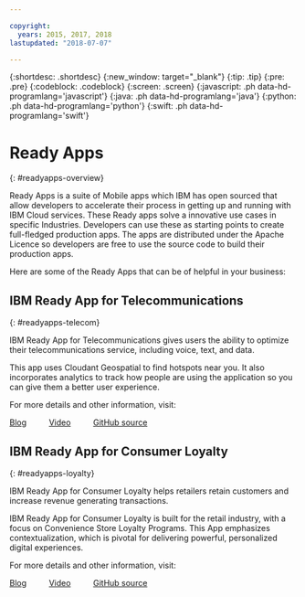 ```yaml
---

copyright:
  years: 2015, 2017, 2018
lastupdated: "2018-07-07"

---
```


{:shortdesc: .shortdesc}
{:new_window: target="_blank"}
{:tip: .tip}
{:pre: .pre}
{:codeblock: .codeblock}
{:screen: .screen}
{:javascript: .ph data-hd-programlang='javascript'}
{:java: .ph data-hd-programlang='java'}
{:python: .ph data-hd-programlang='python'}
{:swift: .ph data-hd-programlang='swift'}

# Ready Apps
{: #readyapps-overview}

Ready Apps is a suite of Mobile apps which IBM has open sourced that allow developers to accelerate their process in getting up and running with IBM Cloud services. These Ready apps solve a innovative use cases in specific Industries. Developers can use these as starting points to create full-fledged production apps. The apps are distributed under the Apache Licence so developers are free to use the source code to build their production apps.

Here are some of the Ready Apps that can be of helpful in your business:

## IBM Ready App for Telecommunications
{: #readyapps-telecom}

IBM Ready App for Telecommunications gives users the ability to optimize their telecommunications service, including voice, text, and data.

This app uses Cloudant Geospatial to find hotspots near you. It also incorporates analytics to track how people are using the application so you can give them a better user experience. 

For more details and other information, visit:

[Blog](https://developer.ibm.com/code/open/projects/ibm-ready-app-for-telecommunications/)&nbsp;&nbsp;&nbsp;&nbsp;&nbsp;&nbsp;&nbsp;&nbsp;&nbsp;&nbsp;[Video](https://vimeo.com/137391117)&nbsp;&nbsp;&nbsp;&nbsp;&nbsp;&nbsp;&nbsp;&nbsp;&nbsp;&nbsp;[GitHub source](https://github.com/IBM-MIL/IBM-Ready-App-for-Telecommunications)

## IBM Ready App for Consumer Loyalty
{: #readyapps-loyalty}

IBM Ready App for Consumer Loyalty helps retailers retain customers and increase revenue generating transactions.

IBM Ready App for Consumer Loyalty is built for the retail industry, with a focus on Convenience Store Loyalty Programs. This App emphasizes contextualization, which is pivotal for delivering powerful, personalized digital experiences.

For more details and other information, visit:

[Blog](https://developer.ibm.com/open/2015/10/19/ibm-ready-app-for-consumer-loyalty/)&nbsp;&nbsp;&nbsp;&nbsp;&nbsp;&nbsp;&nbsp;&nbsp;&nbsp;&nbsp;[Video](https://vimeo.com/135514099)&nbsp;&nbsp;&nbsp;&nbsp;&nbsp;&nbsp;&nbsp;&nbsp;&nbsp;&nbsp;[GitHub source](https://github.com/IBM-MIL/IBM-Ready-App-for-Loyalty)
  
